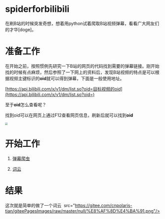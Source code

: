 # spiderforbilibili

在刷B站的时候突发奇想，想着用python试着爬取B站视频弹幕，看看广大网友们的才华[doge]。

# 准备工作

在开始之前，按照惯例先研究一下B站的网页的代码找到需要的弹幕链接。刚开始找的时候有点麻烦，然后参照了一下网上的资料后，发现B站视频的特点是可以根据视频主键标识的**oid**就可以得到弹幕，下面是一般使用地址。

[https://api.bilibili.com/x/v1/dm/list.so?oid=目标视频的oid](https://api.bilibili.com/x/v1/dm/list.so?oid=)

至于**oid**怎么查看呢？

找到oid可以在网页上通过F12查看网页信息，刷新后就可以找到**oid**

<img src="https://gitee.com/cnpolaris-tian/giteePagesImages/raw/master/null/%E6%9F%A5%E6%89%BEoid.jpg" style="zoom:50%" />


# 开始工作
1. [弹幕爬虫](./spider_bilibili.py)

2. [词云](./ciyun.py)

# 结果

这次就是简单的做了一个词云
<img style="align: center">
src="https://gitee.com/cnpolaris-tian/giteePagesImages/raw/master/null/%E8%AF%8D%E4%BA%91.png"/>
</img>